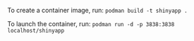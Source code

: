 To create a container image, run:
`podman build -t shinyapp .`

To launch the container, run:
`podman run -d -p 3838:3838 localhost/shinyapp`
